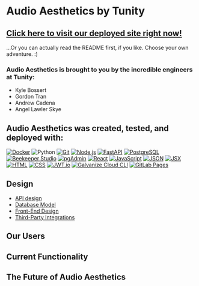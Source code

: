 # Audio Aesthetics by Tunity

## [Click here to visit our deployed site right now!](https://team-tunity.gitlab.io/audio-aesthetics/signup)

...Or you can actually read the README first, if you like. Choose your own adventure. :)

### Audio Aesthetics is brought to you by the incredible engineers at Tunity:

- Kyle Bossert
- Gordon Tran
- Andrew Cadena
- Angel Lawler Skye

## Audio Aesthetics was created, tested, and deployed with:

[![Docker](https://img.shields.io/badge/Docker-6C757D?style=for-the-badge&logo=docker)](https://www.docker.com/)
![Python](https://img.shields.io/badge/Python-6C757D?style=for-the-badge&logo=python)
[![Git](https://img.shields.io/badge/Git-6C757D?style=for-the-badge&logo=git)](https://git-scm.com/)
[![Node.js](https://img.shields.io/badge/Node.js-6C757D?style=for-the-badge&logo=node.js)](https://nodejs.org/)
[![FastAPI](https://img.shields.io/badge/FastAPI-6C757D?style=for-the-badge&logo=fastapi)](https://fastapi.tiangolo.com/)
[![PostgreSQL](https://img.shields.io/badge/PostgreSQL-6C757D?style=for-the-badge&logo=postgresql)](https://www.postgresql.org/)
[![Beekeeper Studio](https://img.shields.io/badge/Beekeeper_Studio-6C757D?style=for-the-badge&logo=beekeeper)](https://www.beekeeperstudio.io/)
[![pgAdmin](https://img.shields.io/badge/pgAdmin-6C757D?style=for-the-badge&logo=postgresql)](https://www.pgadmin.org/)
[![React](https://img.shields.io/badge/React-6C757D?style=for-the-badge&logo=react)](https://reactjs.org/)
[![JavaScript](https://img.shields.io/badge/JavaScript-6C757D?style=for-the-badge&logo=javascript)](https://developer.mozilla.org/en-US/docs/Web/JavaScript)
[![JSON](https://img.shields.io/badge/JSON-6C757D?style=for-the-badge&logo=json)](https://www.json.org/)
[![JSX](https://img.shields.io/badge/JSX-6C757D?style=for-the-badge&logo=react)](https://reactjs.org/docs/introducing-jsx.html)
[![HTML](https://img.shields.io/badge/HTML-6C757D?style=for-the-badge&logo=html5)](https://developer.mozilla.org/en-US/docs/Web/HTML)
[![CSS](https://img.shields.io/badge/CSS-6C757D?style=for-the-badge&logo=css3)](https://developer.mozilla.org/en-US/docs/Web/CSS)
[![JWT.io](https://img.shields.io/badge/JWT.io-6C757D?style=for-the-badge)](https://jwt.io/)
[![Galvanize Cloud CLI](https://img.shields.io/badge/Galvanize_Cloud_CLI-6C757D?style=for-the-badge)](https://gitlab.com/galvanize-inc/foss/glv-cloud-cli)
[![GitLab Pages](https://img.shields.io/badge/GitLab_Pages-6C757D?style=for-the-badge&logo=gitlab)](https://pages.gitlab.io/)

## Design

- [API design](docs/apidocsnonotes.md)
- [Database Model]()
- [Front-End Design]()
- [Third-Party Integrations]()

## Our Users

## Current Functionality

## The Future of Audio Aesthetics

#
